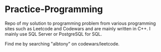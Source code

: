 # Practice-Programming
<span>Repo of my solution to programming problem from various programming sites such as Leetcode and Codewars and are mainly written in C++.</span>
<span>I mainly use SQL Server or PostgreSQL for SQL.</span>
  
Find me by searching "albtony" on codewars/leetcode.
